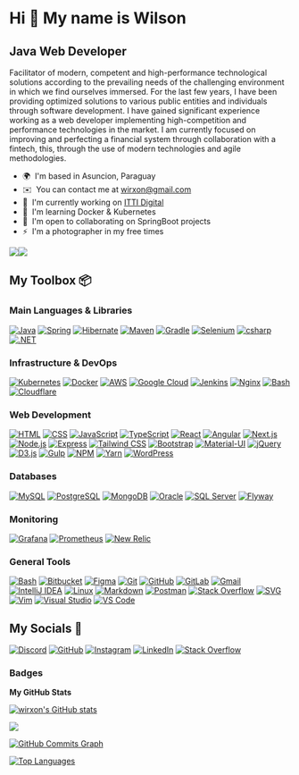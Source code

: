 Hi 👋 My name is Wilson
=======================

Java Web Developer
------------------

Facilitator of modern, competent and high-performance technological solutions according to the prevailing needs of the challenging environment in which we find ourselves immersed. For the last few years, I have been providing optimized solutions to various public entities and individuals through software development. I have gained significant experience working as a web developer implementing high-competition and performance technologies in the market. I am currently focused on improving and perfecting a financial system through collaboration with a fintech, this, through the use of modern technologies and agile methodologies.

* 🌍  I'm based in Asuncion, Paraguay
* ✉️  You can contact me at [wirxon@gmail.com](mailto:wirxon@gmail.com)
* 🚀  I'm currently working on [ITTI Digital](http://www.itti.digital/es)
* 🧠  I'm learning Docker & Kubernetes
* 🤝  I'm open to collaborating on SpringBoot projects
* ⚡  I'm a photographer in my free times

<a href="https://www.twitter.com/wirson_ferreira" target="_blank" rel="noreferrer"><img
src="https://img.shields.io/twitter/follow/wirson_ferreira?logo=twitter&style=for-the-badge&color=ec4899&labelColor=171717"
/></a><a href="https://www.github.com/wirxon" target="_blank" rel="noreferrer"><img
src="https://img.shields.io/github/followers/wirxon?logo=github&style=for-the-badge&color=ec4899&labelColor=171717" /></a>

## My Toolbox 📦

### Main Languages & Libraries
[![Java](https://skillicons.dev/icons?i=java)](https://www.java.com) 
[![Spring](https://skillicons.dev/icons?i=spring)](https://www.java.com) 
[![Hibernate](https://skillicons.dev/icons?i=hibernate)](https://hibernate.org)
[![Maven](https://skillicons.dev/icons?i=maven)](https://maven.apache.org/)
[![Gradle](https://skillicons.dev/icons?i=gradle)](https://gradle.org/)
[![Selenium](https://skillicons.dev/icons?i=selenium)](https://www.selenium.dev)
[![csharp](https://skillicons.dev/icons?i=cs)]([https://www.java.com](https://docs.microsoft.com/en-us/dotnet/csharp/)) 
[![.NET](https://skillicons.dev/icons?i=dotnet)](https://dotnet.microsoft.com/)

### Infrastructure & DevOps
[![Kubernetes](https://skillicons.dev/icons?i=kubernetes)](https://kubernetes.io) 
[![Docker](https://skillicons.dev/icons?i=docker)](https://www.docker.com) 
[![AWS](https://skillicons.dev/icons?i=aws)](https://aws.amazon.com) 
[![Google Cloud](https://skillicons.dev/icons?i=gcp)](https://cloud.google.com)
[![Jenkins](https://skillicons.dev/icons?i=jenkins)](https://www.jenkins.io) 
[![Nginx](https://skillicons.dev/icons?i=nginx)](https://www.nginx.com) 
[![Bash](https://skillicons.dev/icons?i=bash)](https://www.gnu.org/software/bash/) 
[![Cloudflare](https://skillicons.dev/icons?i=cloudflare)](https://www.cloudflare.com) 

### Web Development
[![HTML](https://skillicons.dev/icons?i=html)](https://developer.mozilla.org/en-US/docs/Web/HTML) 
[![CSS](https://skillicons.dev/icons?i=css)](https://developer.mozilla.org/en-US/docs/Web/CSS) 
[![JavaScript](https://skillicons.dev/icons?i=javascript)](https://developer.mozilla.org/en-US/docs/Web/JavaScript) 
[![TypeScript](https://skillicons.dev/icons?i=typescript)](https://www.typescriptlang.org) 
[![React](https://skillicons.dev/icons?i=react)](https://react.dev) 
[![Angular](https://skillicons.dev/icons?i=angular)](https://angular.io) 
[![Next.js](https://skillicons.dev/icons?i=nextjs)](https://nextjs.org) 
[![Node.js](https://skillicons.dev/icons?i=nodejs)](https://nodejs.org) 
[![Express](https://skillicons.dev/icons?i=express)](https://expressjs.com) 
[![Tailwind CSS](https://skillicons.dev/icons?i=tailwind)](https://tailwindcss.com) 
[![Bootstrap](https://skillicons.dev/icons?i=bootstrap)](https://getbootstrap.com) 
[![Material-UI](https://skillicons.dev/icons?i=materialui)](https://mui.com) 
[![jQuery](https://skillicons.dev/icons?i=jquery)](https://jquery.com) 
[![D3.js](https://skillicons.dev/icons?i=d3)](https://d3js.org) 
[![Gulp](https://skillicons.dev/icons?i=gulp)](https://gulpjs.com)
[![NPM](https://skillicons.dev/icons?i=npm)](https://www.npmjs.com) 
[![Yarn](https://skillicons.dev/icons?i=yarn)](https://yarnpkg.com) 
[![WordPress](https://skillicons.dev/icons?i=wordpress)](https://wordpress.org)


### Databases
[![MySQL](https://skillicons.dev/icons?i=mysql)](https://www.mysql.com) 
[![PostgreSQL](https://skillicons.dev/icons?i=postgres)](https://www.postgresql.org) 
[![MongoDB](https://skillicons.dev/icons?i=mongodb)](https://www.mongodb.com) 
[![Oracle](https://skillicons.dev/icons?i=oracle)](https://www.oracle.com/database) 
[![SQL Server](https://skillicons.dev/icons?i=mssql)](https://www.microsoft.com/en-us/sql-server) 
[![Flyway](https://skillicons.dev/icons?i=flyway)](https://flywaydb.org)


### Monitoring
[![Grafana](https://skillicons.dev/icons?i=grafana)](https://grafana.com) 
[![Prometheus](https://skillicons.dev/icons?i=prometheus)](https://prometheus.io) 
[![New Relic](https://skillicons.dev/icons?i=newrelic)]([https://prometheus.io](https://newrelic.com/es)) 


### General Tools
[![Bash](https://skillicons.dev/icons?i=bash)](https://www.gnu.org/software/bash/)
[![Bitbucket](https://skillicons.dev/icons?i=bitbucket)](https://bitbucket.org)
[![Figma](https://skillicons.dev/icons?i=figma)](https://www.figma.com)
[![Git](https://skillicons.dev/icons?i=git)](https://git-scm.com)
[![GitHub](https://skillicons.dev/icons?i=github)](https://github.com)
[![GitLab](https://skillicons.dev/icons?i=gitlab)](https://gitlab.com)
[![Gmail](https://skillicons.dev/icons?i=gmail)](https://mail.google.com)
[![IntelliJ IDEA](https://skillicons.dev/icons?i=idea)](https://www.jetbrains.com/idea/)
[![Linux](https://skillicons.dev/icons?i=linux)](https://www.linux.org)
[![Markdown](https://skillicons.dev/icons?i=md)](https://www.markdownguide.org)
[![Postman](https://skillicons.dev/icons?i=postman)](https://www.postman.com)
[![Stack Overflow](https://skillicons.dev/icons?i=stackoverflow)](https://stackoverflow.com)
[![SVG](https://skillicons.dev/icons?i=svg)](https://developer.mozilla.org/en-US/docs/Web/SVG)
[![Vim](https://skillicons.dev/icons?i=vim)](https://www.vim.org)
[![Visual Studio](https://skillicons.dev/icons?i=visualstudio)](https://visualstudio.microsoft.com)
[![VS Code](https://skillicons.dev/icons?i=vscode)](https://code.visualstudio.com)



## My Socials 📣 

[![Discord](https://skillicons.dev/icons?i=discord)](https://discord.com/users/wirxon#8589)
[![GitHub](https://skillicons.dev/icons?i=github)](https://www.github.com/wirxon)
[![Instagram](https://skillicons.dev/icons?i=instagram)](http://www.instagram.com/wirson_ferreira)
[![LinkedIn](https://skillicons.dev/icons?i=linkedin)](https://www.linkedin.com/in/wirxonferreira)
[![Stack Overflow](https://skillicons.dev/icons?i=stackoverflow)](https://www.stackoverflow.com/users/14127369/wirxon)

### Badges

<b>My GitHub Stats</b>

<a href="http://www.github.com/wirxon"><img src="https://github-readme-stats.vercel.app/api?username=wirxon&show_icons=true&hide=&count_private=true&title_color=84cc16&text_color=ffffff&icon_color=ec4899&bg_color=171717&hide_border=true&show_icons=true" alt="wirxon's GitHub stats" /></a>

<a href="http://www.github.com/wirxon"><img src="https://github-readme-streak-stats.herokuapp.com/?user=wirxon&stroke=ffffff&background=171717&ring=84cc16&fire=84cc16&currStreakNum=ffffff&currStreakLabel=84cc16&sideNums=ffffff&sideLabels=ffffff&dates=ffffff&hide_border=true" /></a>

<a href="http://www.github.com/wirxon"><img src="https://activity-graph.herokuapp.com/graph?username=wirxon&bg_color=171717&color=ffffff&line=ec4899&point=ffffff&area_color=171717&area=true&hide_border=true&custom_title=GitHub%20Commits%20Graph" alt="GitHub Commits Graph" /></a>

<a href="https://github.com/wirxon" align="left">
<img src="https://github-readme-stats.vercel.app/api/top-langs/?username=wirxon&langs_count=10&title_color=84cc16&text_color=ffffff&icon_color=ec4899&bg_color=171717&hide_border=true&locale=en&custom_title=Top%20%Languages" alt="Top Languages" /></a>
